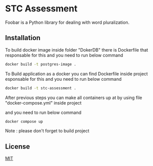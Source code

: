 # STC Assessment

Foobar is a Python library for dealing with word pluralization.

## Installation

To build docker image inside folder "DokerDB" there is Dockerfile that responsable for this and you need to run below command


```bash
docker build -t postgres-image .
```

To Build application as a docker you can find Dockerfile inside project esponsable for this and you need to run below command

```bash
docker build -t stc-assessment .
```

After previous steps you can make all containers up at by using file "docker-compose.yml" inside project

and you need to run below command

```bash
docker compose up

```

Note : please don't forget to build project 

## License

[MIT](https://choosealicense.com/licenses/mit/)